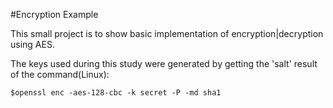 #Encryption Example

This small project is to show basic implementation of encryption|decryption using AES.

The keys used during this study were generated by getting the 'salt' result of the command(Linux):

	$openssl enc -aes-128-cbc -k secret -P -md sha1
